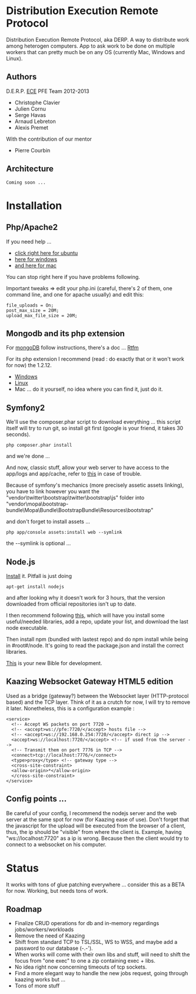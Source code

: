 # Distribution Execution Remote Protocol

Distribution Execution Remote Protocol, aka DERP.
A way to distribute work among heterogen computers.
App to ask work to be done on multiple workers that can pretty much be on any OS (currently Mac, Windows and Linux).

## Authors

D.E.R.P. [ECE](http://www.ece.fr/) PFE Team 2012-2013

  * Christophe Clavier
  * Julien Cornu
  * Serge Havas
  * Arnaud Lebreton
  * Alexis Premet

With the contribution of our mentor
  * Pierre Courbin

## Architecture

    Coming soon ...

# Installation

## Php/Apache2

If you need help ...
 * [click right here for ubuntu](http://www.lmgtfy.com/?q=install+php5+apache2+ubuntu)
 * [here for windows](http://www.lmgtfy.com/?q=install+php5+apache2+windows)
 * [and here for mac](http://www.lmgtfy.com/?q=install+php5+apache2+mac)
 
You can stop right here if you have problems following.

Important tweaks => edit your php.ini (careful, there's 2 of them, one command line, and one for apache usually) and edit this:

    file_uploads = On;
    post_max_size = 20M;
    upload_max_file_size = 20M;
    

## Mongodb and its php extension

For [mongoDB](http://www.mongodb.org/) follow instructions, there's a doc ... [Rtfm](http://www.readthefuckingmanual.com/)

For its php extension I recommend (read : do exactly that or it won't work for now) the 1.2.12.
 * [Windows](https://github.com/downloads/mongodb/mongo-php-driver/php_mongo-1.2.12.zip)
 * [Linux](http://pecl.php.net/get/mongo-1.2.12.tgz)
 * Mac ... do it yourself, no idea where you can find it, just do it.
 
## Symfony2

We'll use the composer.phar script to download everything ... this script itself will try to run git, so install git first (google is your friend, it takes 30 seconds).

    php composer.phar install
    
and we're done ...

And now, classic stuff, allow your web server to have access to the app/logs and app/cache, refer to [this](http://symfony.com/doc/current/book/installation.html#configuration-and-setup) in case of trouble.

Because of symfony's mechanics (more precisely assetic assets linking), you have to link however you want the "vendor\twitter\bootstrap\twitter\bootstrap\js" folder into "vendor\mopa\bootstrap-bundle\Mopa\Bundle\BootstrapBundle\Resources\bootstrap"

and don't forget to install assets ...
    
    php app/console assets:install web --symlink
    
the --symlink is optional ...

## Node.js

[Install](http://nodejs.org/download/) it. Pitfall is just doing

    apt-get install nodejs
    
and after looking why it doesn't work for 3 hours, that the version downloaded from official repositories isn't up to date.

I then recommend following [this](https://github.com/joyent/node/wiki/Installing-Node.js-via-package-manager#ubuntu), which will have you install some useful/needed libraries, add a repo, update your list, and download the last node executable.

Then install npm (bundled with lastest repo) and do npm install while being in #root#/node. It's going to read the package.json and install the correct libraries.

[This](http://nodejs.org/api/) is your new Bible for development.

## Kaazing Websocket Gateway HTML5 edition

Used as a bridge (gateway?) between the Websocket layer (HTTP-protocol based) and the TCP layer. Think of it as a crutch for now, I will try to remove it later.
Nonetheless, this is a configuration example : 

    <service>
      <!-- Accept WS packets on port 7720 →
      <!-- <accept>ws://pfe:7720/</accept> hosts file -->
      <!-- <accept>ws://192.168.0.254:7720/</accept> direct ip -->
      <accept>ws://localhost:7720/</accept> <!-- if used from the server -->
      <!-- Transmit them on port 7776 in TCP -->
      <connect>tcp://localhost:7776/</connect>
      <type>proxy</type> <!-- gateway type -->
      <cross-site-constraint>
      <allow-origin>*</allow-origin>
      </cross-site-constraint>
    </service>
    
## Config points ...

Be careful of your config, I recommend the nodejs server and the web server at the same spot for now (for Kaazing ease of use). Don't forget that the javascript for the upload will be executed from the browser of a client, thus, the ip should be "visible" from where the client is.
Example, having "ws://localhost:7720" as a ip is wrong. Because then the client would try to connect to a websocket on his computer.

# Status

It works with tons of glue patching everywhere ... consider this as a BETA for now. Working, but needs tons of work.

## Roadmap

  * Finalize CRUD operations for db and in-memory regardings jobs/workers/workloads
  * Remove the need of Kaazing
  * Shift from standard TCP to TSL/SSL, WS to WSS, and maybe add a password to our database (-.-').
  * When works will come with their own libs and stuff, will need to shift the focus from "one exec" to one a zip containing exec + libs.
  * No idea right now concerning timeouts of tcp sockets.
  * Find a more elegant way to handle the new jobs request, going through kaazing works but ...
  * Tons of more stuff


